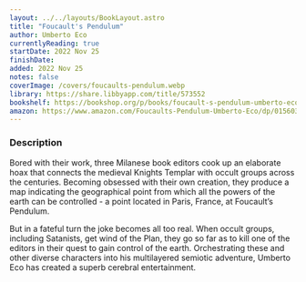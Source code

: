 ```yaml
---
layout: ../../layouts/BookLayout.astro
title: "Foucault's Pendulum"
author: Umberto Eco
currentlyReading: true
startDate: 2022 Nov 25
finishDate: 
added: 2022 Nov 25
notes: false
coverImage: /covers/foucaults-pendulum.webp
library: https://share.libbyapp.com/title/573552
bookshelf: https://bookshop.org/p/books/foucault-s-pendulum-umberto-eco/6669265
amazon: https://www.amazon.com/Foucaults-Pendulum-Umberto-Eco/dp/015603297X
---
```


### Description
Bored with their work, three Milanese book editors cook up an elaborate hoax that connects the medieval Knights Templar with occult groups across the centuries. Becoming obsessed with their own creation, they produce a map indicating the geographical point from which all the powers of the earth can be controlled - a point located in Paris, France, at Foucault’s Pendulum.

But in a fateful turn the joke becomes all too real. When occult groups, including Satanists, get wind of the Plan, they go so far as to kill one of the editors in their quest to gain control of the earth. Orchestrating these and other diverse characters into his multilayered semiotic adventure, Umberto Eco has created a superb cerebral entertainment.

<!-- ### Notes & Highlights -->

